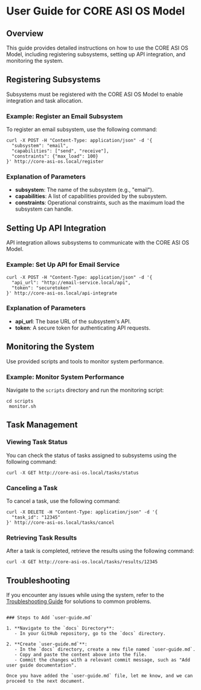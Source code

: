# User Guide for CORE ASI OS Model

## Overview

This guide provides detailed instructions on how to use the CORE ASI OS Model, including registering subsystems, setting up API integration, and monitoring the system.

## Registering Subsystems

Subsystems must be registered with the CORE ASI OS Model to enable integration and task allocation.

### Example: Register an Email Subsystem

To register an email subsystem, use the following command:

```
curl -X POST -H "Content-Type: application/json" -d '{
  "subsystem": "email",
  "capabilities": ["send", "receive"],
  "constraints": {"max_load": 100}
}' http://core-asi-os.local/register
```

### Explanation of Parameters

- **subsystem**: The name of the subsystem (e.g., "email").
- **capabilities**: A list of capabilities provided by the subsystem.
- **constraints**: Operational constraints, such as the maximum load the subsystem can handle.

## Setting Up API Integration

API integration allows subsystems to communicate with the CORE ASI OS Model.

### Example: Set Up API for Email Service

```
curl -X POST -H "Content-Type: application/json" -d '{
  "api_url": "http://email-service.local/api",
  "token": "securetoken"
}' http://core-asi-os.local/api-integrate
```

### Explanation of Parameters

- **api_url**: The base URL of the subsystem's API.
- **token**: A secure token for authenticating API requests.

## Monitoring the System

Use provided scripts and tools to monitor system performance.

### Example: Monitor System Performance

Navigate to the `scripts` directory and run the monitoring script:

```
cd scripts
 monitor.sh
```

## Task Management

### Viewing Task Status

You can check the status of tasks assigned to subsystems using the following command:

```
curl -X GET http://core-asi-os.local/tasks/status
```

### Canceling a Task

To cancel a task, use the following command:

```
curl -X DELETE -H "Content-Type: application/json" -d '{
  "task_id": "12345"
}' http://core-asi-os.local/tasks/cancel
```

### Retrieving Task Results

After a task is completed, retrieve the results using the following command:

```
curl -X GET http://core-asi-os.local/tasks/results/12345
```

## Troubleshooting

If you encounter any issues while using the system, refer to the [Troubleshooting Guide](troubleshooting-guide.md) for solutions to common problems.
```

### Steps to Add `user-guide.md`

1. **Navigate to the `docs` Directory**:
   - In your GitHub repository, go to the `docs` directory.

2. **Create `user-guide.md`**:
   - In the `docs` directory, create a new file named `user-guide.md`.
   - Copy and paste the content above into the file.
   - Commit the changes with a relevant commit message, such as "Add user guide documentation".

Once you have added the `user-guide.md` file, let me know, and we can proceed to the next document.
